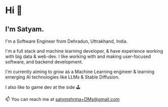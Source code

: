 <!--## Welcome to GitHub Pages

You can use the [editor on GitHub](https://github.com/satymshrma/satymshrma.github.io/edit/main/README.md) to maintain and preview the content for your website in Markdown files.

Whenever you commit to this repository, GitHub Pages will run [Jekyll](https://jekyllrb.com/) to rebuild the pages in your site, from the content in your Markdown files.

### Markdown

Markdown is a lightweight and easy-to-use syntax for styling your writing. It includes conventions for

```markdown
Syntax highlighted code block

# Header 1
## Header 2
### Header 3

- Bulleted
- List

1. Numbered
2. List

**Bold** and _Italic_ and `Code` text

[Link](url) and ![Image](src)
```

For more details see [GitHub Flavored Markdown](https://guides.github.com/features/mastering-markdown/).

### Jekyll Themes

Your Pages site will use the layout and styles from the Jekyll theme you have selected in your [repository settings](https://github.com/satymshrma/satymshrma.github.io/settings/pages). The name of this theme is saved in the Jekyll `_config.yml` configuration file.

### Support or Contact

Having trouble with Pages? Check out our [documentation](https://docs.github.com/categories/github-pages-basics/) or [contact support](https://support.github.com/contact) and we’ll help you sort it out.
-->

# Hi 👋

## I'm Satyam.

I'm a Software Engineer from Dehradun, Uttrakhand, India.

I'm a full stack and machine learning developer, & have experience working with big data & web-dev.
I like working with and making user-focused software, and backend development.

I'm currently aiming to grow as a Machine Learning engineer & learning emerging AI technologies like LLMs & Stable Diffusion.

I also like to game dev at the side 🕹

📫 You can reach me at [satymshrma+DMs@gmail.com](mailto:satyamshrma+DMs@gmail.com)

<!--Below are my repositories. _(They are a bit messy, and at some places a little incomplete. But I'm working on it, so just bear with me for the while. <3)_-->
